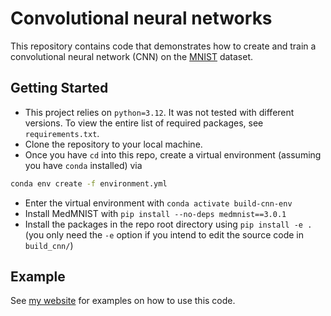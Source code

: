 # Convolutional neural networks

[my-website]: https://AJG91.github.io "my-website"
[MNIST-docs]: https://www.openml.org/search?type=data&sort=runs&id=554&status=active "MNIST-docs"

This repository contains code that demonstrates how to create and train a convolutional neural network (CNN) on the [MNIST][MNIST-docs] dataset.

## Getting Started

* This project relies on `python=3.12`. It was not tested with different versions.
  To view the entire list of required packages, see `requirements.txt`.
* Clone the repository to your local machine.
* Once you have `cd` into this repo, create a virtual environment (assuming you have `conda` installed) via
```bash
conda env create -f environment.yml
```
* Enter the virtual environment with `conda activate build-cnn-env`
* Install MedMNIST with `pip install --no-deps medmnist==3.0.1`
* Install the packages in the repo root directory using `pip install -e .`
  (you only need the `-e` option if you intend to edit the source code in `build_cnn/`)


## Example

See [my website][my-website] for examples on how to use this code.
